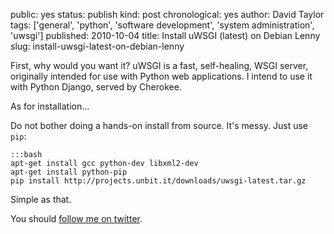 public: yes
status: publish
kind: post
chronological: yes
author: David Taylor
tags: ['general', 'python', 'software development', 'system administration', 'uwsgi']
published: 2010-10-04
title: Install uWSGI (latest) on Debian Lenny
slug: install-uwsgi-latest-on-debian-lenny

First, why would you want it? uWSGI is a fast, self-healing, WSGI server, originally intended for use with Python web applications. I intend to use it with Python Django, served by Cherokee.

As for installation...

Do not bother doing a hands-on install from source. It's messy. Just use `pip`:


    :::bash
    apt-get install gcc python-dev libxml2-dev
    apt-get install python-pip
    pip install http://projects.unbit.it/downloads/uwsgi-latest.tar.gz


Simple as that.

You should [follow me on twitter](http://twitter.com/davidltaylor).
